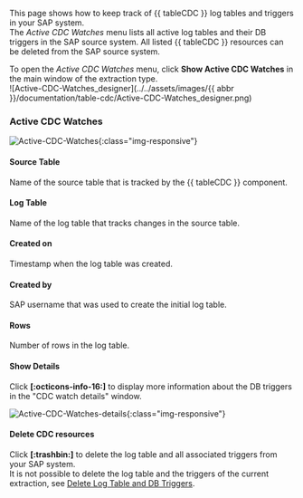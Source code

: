 This page shows how to keep track of {{ tableCDC }} log tables and triggers in your SAP system.<br>
The *Active CDC Watches* menu lists all active log tables and their DB triggers in the SAP source system.
All listed {{ tableCDC }} resources can be deleted from the SAP source system.

To open the *Active CDC Watches* menu, click **Show Active CDC Watches** in the main window of the extraction type.<br>
![Active-CDC-Watches_designer](../../assets/images/{{ abbr }}/documentation/table-cdc/Active-CDC-Watches_designer.png)

### Active CDC Watches

![Active-CDC-Watches](../../assets/images/documentation/components/table-cdc/Active-CDC-watches.png){:class="img-responsive"}

#### Source Table
Name of the source table that is tracked by the {{ tableCDC }} component.

#### Log Table
Name of the log table that tracks changes in the source table.

#### Created on
Timestamp when the log table was created.

#### Created by
SAP username that was used to create the initial log table.

#### Rows
Number of rows in the log table. 
<!--- After successfully running an extraction, the associated log table is cleared and the number of rows should be 0. -->

#### Show Details
Click **[:octicons-info-16:]** to display more information about the DB triggers in the "CDC watch details" window.

![Active-CDC-Watches-details](../../assets/images/documentation/components/table-cdc/Active-CDC-watches-details.png){:class="img-responsive"}

#### Delete CDC resources
Click **[:trashbin:]** to delete the log table and all associated triggers from your SAP system.<br>
It is not possible to delete the log table and the triggers of the current extraction, see [Delete Log Table and DB Triggers](index.md/#delete-log-table-and-triggers).